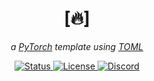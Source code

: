 <div align="center">
  <h1>[🔥]</h1>
  <p><em>a <a href="https://pytorch.org/">PyTorch</a> template using <a href="https://toml.io/">TOML</a></em></p>
  
  <a href="https://github.com/S1M0N38/pytorch-template/actions/workflows/main.yml">
    <img alt="Status" src="https://img.shields.io/github/actions/workflow/status/S1M0N38/pytorch-template/main.yml?label=train&amp;style=for-the-badge">
  </a>
  <a href="https://github.com/S1M0N38/pytorch-template/blob/main/LICENSE">
    <img alt="License" src="https://img.shields.io/github/license/S1M0N38/pytorch-template?style=for-the-badge&amp;color=ff69b4">
  </a>
  <a href="https://discord.com/users/S1M0N38#0317">
    <img alt="Discord" src="https://img.shields.io/static/v1?label=DISCORD&amp;message=DM&amp;color=6495ED&amp;style=for-the-badge">
  </a>
</div>
